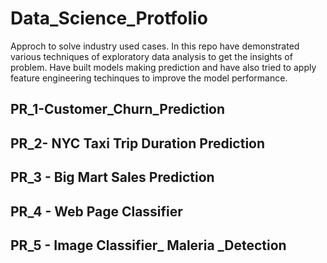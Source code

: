 # Data_Science_Protfolio

Approch to solve industry used cases. In this repo have demonstrated various techniques of exploratory data analysis to get the insights of problem.
Have built models making prediction and have also tried to apply feature engineering techinques to improve the model performance.

## PR_1-Customer_Churn_Prediction

## PR_2- NYC Taxi Trip Duration Prediction

## PR_3 - Big Mart Sales Prediction

## PR_4 - Web Page Classifier

## PR_5 - Image Classifier_ Maleria _Detection
